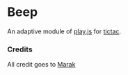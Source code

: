 # Beep

An adaptive module of [play.js](https://github.com/Marak/play.js) for [tictac](https://github.com/vitorbritto/tictac).

### Credits

All credit goes to [Marak](https://github.com/Marak)

